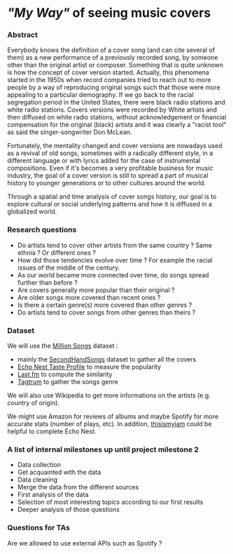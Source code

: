 # **_"My Way"_ of seeing music covers**

### Abstract

Everybody knows the definition of a cover song (and  can cite several of them) as a new performance of a previously recorded song, by someone other than the original artist or composer.
Something that is quite unknown is how the concept of cover version started. Actually, this phenomena started in the 1950s when record companies tried to reach out to more people by a way of reproducing original songs such that those were more appealing to a particular demography. If we go back to the racial segregation period in the United States, there were black radio stations and white radio stations. Covers versions were recorded by White artists and then diffused on white radio stations, without acknowledgement or financial compensation for the original (black) artists and it was clearly a "racist tool" as said the singer-songwriter Don McLean.

Fortunately, the mentality changed and cover versions are nowadays used as a revival of old songs, sometimes with a radically different style, in a different language or with lyrics added for the case of instrumental compositions.
Even if it's becomes a very profitable business for music industry, the goal of a cover version is still to spread a part of musical history to younger generations or to other cultures around the world.


Through a spatial and time analysis of cover songs history, our goal is to explore cultural or social underlying patterns and how it is diffused in a globalized world.

### Research questions 

- Do artists tend to cover other artists from the same country ? Same ethnia ? Or different ones ?
- How did those tendencies evolve over time ? For example the racial issues of the middle of the century.
- As our world became more connected over time, do songs spread further than before ?
- Are covers generally more popular than their original ?
- Are older songs more covered than recent ones ?
- Is there a certain genre(s) more covered than other genres ?
- Do artists tend to cover songs from other genres than theirs ?

### Dataset

We will use the [Million Songs](https://labrosa.ee.columbia.edu/millionsong/) dataset : 

- mainly the [SecondHandSongs](https://labrosa.ee.columbia.edu/millionsong/secondhand) dataset to gather all the covers 
- [Echo Nest Taste Profile](https://labrosa.ee.columbia.edu/millionsong/tasteprofile) to measure the popularity 
- [Last.fm](https://labrosa.ee.columbia.edu/millionsong/lastfm) to compute the similarity
- [Tagtrum](http://www.tagtraum.com/msd_genre_datasets.html) to gather the songs genre 

We will also use Wikipedia to get more informations on the artists (e.g. country of origin).

We might use Amazon for reviews of albums and maybe Spotify for more accurate stats (number of plays, etc).
In addition, [thisismyjam](https://labrosa.ee.columbia.edu/millionsong/thisismyjam) could be helpful to complete Echo Nest.

### A list of internal milestones up until project milestone 2

- Data collection
- Get acquainted with the data
- Data cleaning 
- Merge the data from the different sources
- First analysis of the data 
- Selection of most interesting topics according to our first results
- Deeper analysis of those questions

### Questions for TAs

Are we allowed to use external APIs such as Spotify ?
